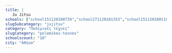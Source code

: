 ```yaml
---
title: |
   Ju Jitsu
schools: ["school151120180739","school271120181353","school151120180110","school181120180558","school141120182329","school141120180124","school131120182134","school171120180236","school151120180348","school191120181939"]
slugSubcategory: "jujitsu"
category: "Πολεμικές τέχνες"
slugCategory: "polemikes-texnes"
schoolscount: "10"
city: "Αθήνα"
---
```


